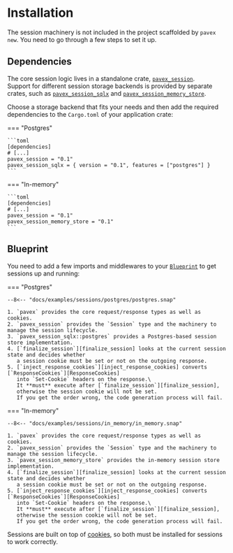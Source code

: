 # Installation

The session machinery is not included in the project scaffolded by `pavex new`.
You need to go through a few steps to set it up.

## Dependencies

The core session logic lives in a standalone crate, [`pavex_session`][pavex_session].\
Support for different session storage backends is provided by separate crates, such as
[`pavex_session_sqlx`][pavex_session_sqlx] and [`pavex_session_memory_store`][pavex_session_memory_store].

Choose a storage backend that fits your needs and then add the required dependencies to the `Cargo.toml`
of your application crate:

=== "Postgres"

    ```toml
    [dependencies]
    # [...]
    pavex_session = "0.1"
    pavex_session_sqlx = { version = "0.1", features = ["postgres"] }
    ```

=== "In-memory"

    ```toml
    [dependencies]
    # [...]
    pavex_session = "0.1"
    pavex_session_memory_store = "0.1"
    ```

## Blueprint

You need to add a few imports and middlewares to your [`Blueprint`][Blueprint] to get sessions up and running:

=== "Postgres"

    --8<-- "docs/examples/sessions/postgres/postgres.snap"

    1. `pavex` provides the core request/response types as well as cookies.
    2. `pavex_session` provides the `Session` type and the machinery to manage the session lifecycle.
    3. `pavex_session_sqlx::postgres` provides a Postgres-based session store implementation.
    4. [`finalize_session`][finalize_session] looks at the current session state and decides whether 
       a session cookie must be set or not on the outgoing response.
    5. [`inject_response_cookies`][inject_response_cookies] converts [`ResponseCookies`][ResponseCookies]
       into `Set-Cookie` headers on the response.\
       It **must** execute after [`finalize_session`][finalize_session],
       otherwise the session cookie will not be set.
       If you get the order wrong, the code generation process will fail.

=== "In-memory"

    --8<-- "docs/examples/sessions/in_memory/in_memory.snap"

    1. `pavex` provides the core request/response types as well as cookies.
    2. `pavex_session` provides the `Session` type and the machinery to manage the session lifecycle.
    3. `pavex_session_memory_store` provides the in-memory session store implementation.
    4. [`finalize_session`][finalize_session] looks at the current session state and decides whether 
       a session cookie must be set or not on the outgoing response.
    5. [`inject_response_cookies`][inject_response_cookies] converts [`ResponseCookies`][ResponseCookies]
       into `Set-Cookie` headers on the response.\
       It **must** execute after [`finalize_session`][finalize_session],
       otherwise the session cookie will not be set.
       If you get the order wrong, the code generation process will fail.

Sessions are built on top of [cookies][cookie], so both must be installed for sessions to work correctly.

[cookie]: /guide/cookies/index.md
[pavex_session]: /api_reference/pavex_session/index.html
[pavex_session_sqlx]: /api_reference/pavex_session_sqlx/index.html
[pavex_session_memory_store]: /api_reference/pavex_session_memory_store/index.html
[ResponseCookies]: /api_reference/pavex/cookie/struct.ResponseCookies.html
[inject_response_cookies]: /api_reference/pavex/cookie/fn.inject_response_cookies.html
[finalize_session]: /api_reference/pavex_session/fn.finalize_session.html
[Blueprint]: /api_reference/pavex/blueprint/struct.Blueprint.html
